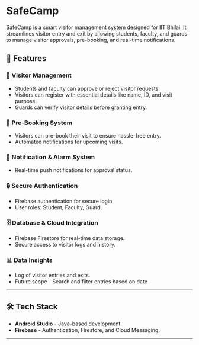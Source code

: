 # SafeCamp

SafeCamp is a smart visitor management system designed for IIT Bhilai. It streamlines visitor entry and exit by allowing students, faculty, and guards to manage visitor approvals, pre-booking, and real-time notifications.

## 🚀 Features

### 🎫 Visitor Management  
- Students and faculty can approve or reject visitor requests.  
- Visitors can register with essential details like name, ID, and visit purpose.  
- Guards can verify visitor details before granting entry.  

### 📅 Pre-Booking System  
- Visitors can pre-book their visit to ensure hassle-free entry.  
- Automated notifications for upcoming visits.  

### 🔔 Notification & Alarm System  
- Real-time push notifications for approval status.  


### 🔒 Secure Authentication  
- Firebase authentication for secure login.  
- User roles: Student, Faculty, Guard.  

### 🗄️ Database & Cloud Integration  
- Firebase Firestore for real-time data storage.  
- Secure access to visitor logs and history.  

### 📊 Data Insights  
- Log of visitor entries and exits.
- Future scope - Search and filter entries based on date  


---

## 🛠️ Tech Stack  
- **Android Studio** - Java-based development.  
- **Firebase** - Authentication, Firestore, and Cloud Messaging.  


---


